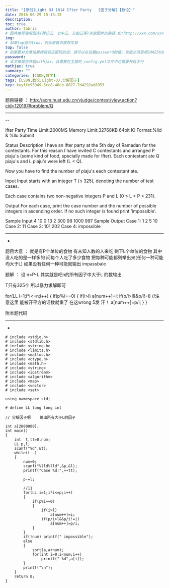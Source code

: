 ```yaml
---
title: "[原创]Light OJ 1014 Ifter Party   [因子分解]【数论】"
date: 2016-06-29 15:13:15
description:
toc: true
author: tabris
# 图片推荐使用图床(腾讯云、七牛云、又拍云等)来做图片的路径.如:http://xxx.com/xxx.jpg
img:
# 如果top值为true，则会是首页推荐文章
top: false
# 如果要对文章设置阅读验证密码的话，就可以在设置password的值，该值必须是用SHA256加密后的密码，防止被他人识破
password:
# 本文章是否开启mathjax，且需要在主题的_config.yml文件中也需要开启才行
mathjax: true
summary: ""
categories: [CSDN,数学]
tags: [CSDN,数论,Light-OJ,分解因子]
key: keyffe95049-5cc8-40cb-8077-7d4292ad8953
---
```


题目链接 ： http://acm.hust.edu.cn/vjudge/contest/view.action?cid=120197#problem/Q

------------------------------
--

 Ifter Party
Time Limit:2000MS     Memory Limit:32768KB     64bit IO Format:%lld & %llu
Submit

Status
Description
I have an Ifter party at the 5th day of Ramadan for the contestants. For this reason I have invited C contestants and arranged P piaju's (some kind of food, specially made for Ifter). Each contestant ate Q piaju's and L piaju's were left (L < Q).

Now you have to find the number of piaju's each contestant ate.

Input
Input starts with an integer T (≤ 325), denoting the number of test cases.

Each case contains two non-negative integers P and L (0 ≤ L < P < 231).

Output
For each case, print the case number and the number of possible integers in ascending order. If no such integer is found print 'impossible'.

Sample Input
4
10 0
13 2
300 98
1000 997
Sample Output
Case 1: 1 2 5 10
Case 2: 11
Case 3: 101 202
Case 4: impossible


-------------------------------------------------------
-
题目大意 ：  就是有P个单位的食物 有未知人数的人来吃  剩下L个单位的食物  其中没人吃的是一样多的  问每个人吃了多少食物 把每种可能都列举出来(任何一种可能均大于L)
如果没有任何一种可能就输出 impassbale

题解  ：  设 n=P-L   其实就是吧n的所有因子中大于L 的数输出

T只有325个 所以暴力求解即可

for(LL i=1;i*i<=n;i++)
        {
            if(p%i==0)
            {
                if(i>l)
                    a[num++]=i;
                if(p/i>l&&p/i!=i)  //注意这里 能被开平方的话数就重了  在这wrong 5发 汗！
                    a[num++]=p/i;
            }
        }


附本题代码

-----------------------------------------
-
```
# include <stdio.h>
# include <stdlib.h>
# include <string.h>
# include <limits.h>
# include <malloc.h>
# include <ctype.h>
# include <math.h>
# include <string>
# include <iostream>
# include <algorithm>
# include <map>
# include <vector>
# include <set>

using namespace std;

# define LL long long int

// 分解因子啊    输出所有大于L的因子

int a[2000000];
int main()
{
    int  t,tt=0,num;
    LL p,l;
    scanf("%d",&t);
    while(t--)
    {
        num=0;
        scanf("%lld%lld",&p,&l);
        printf("Case %d:",++tt);

        p-=l;

        //11
        for(LL i=1;i*i<=p;i++)
        {
            if(p%i==0)
            {
                if(i>l)
                    a[num++]=i;
                if(p/i>l&&p/i!=i)
                    a[num++]=p/i;
            }
        }
        if(!num) printf(" impossible");
        else
        {
            sort(a,a+num);
            for(int i=0;i<num;i++)
                printf(" %d",a[i]);
        }
        printf("\n");
    }
    return 0;
}


```